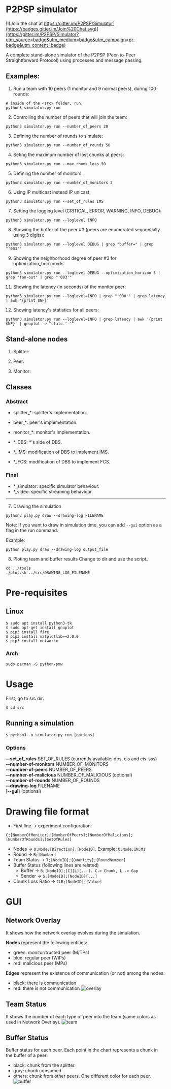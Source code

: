 # P2PSP simulator

[![Join the chat at https://gitter.im/P2PSP/Simulator](https://badges.gitter.im/Join%20Chat.svg)](https://gitter.im/P2PSP/Simulator?utm_source=badge&utm_medium=badge&utm_campaign=pr-badge&utm_content=badge)

A complete stand-alone simulator of the P2PSP (Peer-to-Peer Straightforward Protocol) using processes and message passing.

## Examples:

1. Run a team with 10 peers (1 monitor and 9 normal peers), during 100 rounds:
```
# inside of the <src> folder, run:
python3 simulator.py run
```

2. Controlling the number of peers that will join the team:
```
python3 simulator.py run --number_of_peers 20
```

3. Defining the number of rounds to simulate:
```
python3 simulator.py run --number_of_rounds 50
```

4. Seting the maximum number of lost chunks at peers:
```
python3 simulator.py run --max_chunk_loss 50
```

5. Defining the number of monitors:
```
python3 simulator.py run --number_of_monitors 2
```

6. Using IP multicast instead IP unicast:
```
python3 simulator.py run --set_of_rules IMS
```

7. Setting the logging level (CRITICAL, ERROR, WARNING, INFO, DEBUG):
```
python3 simulator.py run --loglevel INFO
```

8. Showing the buffer of the peer #3 (peers are enumerated sequentially using 3 digits):
```
python3 simulator.py run --loglevel DEBUG | grep "buffer=" | grep "'003'"
```

9. Showing the neighborhood degree of peer #3 for optimization_horizon=5:
```
python3 simulator.py run --loglevel DEBUG --optimization_horizon 5 | grep "fan-out" | grep "'003'"
```

11. Showing the latency (in seconds) of the monitor peer:
```
python3 simulator.py run --loglevel=INFO | grep "'000'" | grep latency | awk '{print $NF}' 
```

12. Showing latency's statistics for all peers:
```
python3 simulator.py run --loglevel=INFO | grep latency | awk '{print $NF}' | gnuplot -e "stats '-'"
```

## Stand-alone nodes

1. Splitter:

2. Peer:

3. Monitor:

## Classes

### Abstract

* splitter_*: splitter's implementation.
* peer_*: peer's implementation.
* monitor_*: monitor's implementation.

* *_DBS: *'s side of DBS.
* *_IMS: modification of DBS to implement IMS.
* *_FCS: modification of DBS to implement FCS.

### Final

* *_simulator: specific simulator behaviour.
* *_video: specific streaming behaviour.

-------------------------------------------------

7. Drawing the simulation
```
python3 play.py draw --drawing-log FILENAME
```
Note: If you want to draw in simulation time, you can add `--gui` option as a flag in the run command.

Example:
```
python play.py draw --drawing-log output_file
```

8. Ploting team and buffer results
Change to <tools> dir and use the <plot> script_
```
cd ../tools
./plot.sh ../src/DRAWING_LOG_FILENAME
```

# Pre-requisites
## Linux
```
$ sudo apt install python3-tk
$ sudo apt-get install gnuplot
$ pip3 install fire
$ pip3 install matplotlib==2.0.0
$ pip3 install networkx
```
### Arch
```
sudo pacman -S python-pmw
```

# Usage

First, go to src dir:
```
$ cd src
```

## Running a simulation
```
$ python3 -u simulator.py run [options]
```
### Options
**--set_of_rules** SET_OF_RULES (currently available: dbs, cis and cis-sss)  
**--number-of-monitors** NUMBER_OF_MONITORS  
**--number-of-peers** NUMBER_OF_PEERS  
**--number-of-malicious** NUMBER_OF_MALICIOUS (optional)  
**--number-of-rounds** NUMBER_OF_ROUNDS  
**--drawing-log** FILENAME  
[**--gui**] (optional)


# Drawing file format
- First line -> experiment configuration:
```
C;[NumberOfMonitor];[NumberOfPeers];[NumberOfMalicious];[NumberOfRounds];[SetOfRules]
```
- Nodes -> `O;Node;[Direction];[NodeID]`. Example: `O;Node;IN;M1`
- Round -> `R;[Number]`
- Team Status -> `T;[NodeID];[Quantity];[RoundNumber]`
- Buffer Status (following lines are related)
  - Buffer -> `B;[NodeID];[C][L][...]. C-> Chunk, L -> Gap`
  - Sender -> `S;[NodeID];[NodeID][...]`
- Chunk Loss Ratio -> `CLR;[NodeID];[Value]`

# GUI

## Network Overlay
It shows how the network overlay evolves during the simulation.


**Nodes** represent the following entities:
- green: monitor/trusted peer (M/TPs)
- blue: regular peer (WIPs)
- red: malicious peer (MPs)

 
**Edges** represent the existence of communication (or not) among the nodes:
- black: there is communication
- red: there is not communication
![overlay](res/overlay.gif)

## Team Status 
It shows the number of each type of peer into the team (same colors as used in Network Overlay).
![team](res/team.gif)

## Buffer Status
Buffer status for each peer. Each point in the chart represents a chunk in the buffer of a peer:
- black: chunk from the splitter.
- gray: chunk consumed.
- others: chunk from other peers. One different color for each peer.
![buffer](res/buffer.gif)

